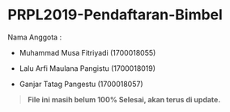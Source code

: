 # PRPL2019-Pendaftaran-Bimbel

Nama Anggota : 

* Muhammad Musa Fitriyadi     (1700018055)

* Lalu Arfi Maulana Pangistu  (1700018019)

* Ganjar Tatag Pangestu       (1700018057)


> **File ini masih belum 100% Selesai, akan terus di update.**
